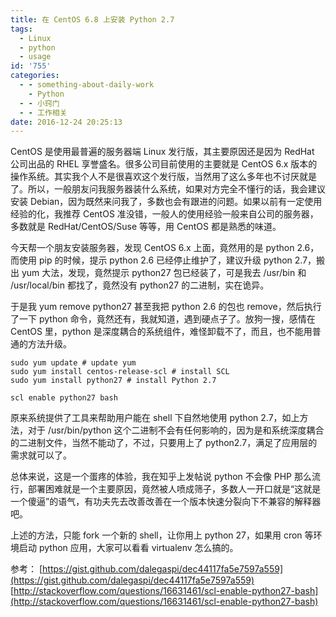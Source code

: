 ```yaml
---
title: 在 CentOS 6.8 上安装 Python 2.7
tags:
  - Linux
  - python
  - usage
id: '755'
categories:
  - - something-about-daily-work
    - Python
  - - 小窍门
  - - 工作相关
date: 2016-12-24 20:25:13
---
```


CentOS 是使用最普遍的服务器端 Linux 发行版，其主要原因还是因为 RedHat 公司出品的 RHEL 享誉盛名。很多公司目前使用的主要就是 CentOS 6.x 版本的操作系统。其实我个人不是很喜欢这个发行版，当然用了这么多年也不讨厌就是了。所以，一般朋友问我服务器装什么系统，如果对方完全不懂行的话，我会建议安装 Debian，因为既然来问我了，多数也会有跟进的问题。如果以前有一定使用经验的化，我推荐 CentOS 准没错，一般人的使用经验一般来自公司的服务器，多数就是 RedHat/CentOS/Suse 等等，用 CentOS 都是熟悉的味道。
<!-- more -->
今天帮一个朋友安装服务器，发现 CentOS 6.x 上面，竟然用的是 python 2.6，而使用 pip 的时候，提示 python 2.6 已经停止维护了，建议升级 python 2.7，搬出 yum 大法，发现，竟然提示 python27 包已经装了，可是我去 /usr/bin 和 /usr/local/bin 都找了，竟然没有 python27 的二进制，实在诡异。

于是我 yum remove python27 甚至我把 python 2.6 的包也 remove，然后执行了一下 python 命令，竟然还有，我就知道，遇到硬点子了。放狗一搜，感情在 CentOS 里，python 是深度耦合的系统组件，难怪卸载不了，而且，也不能用普通的方法升级。

```null
sudo yum update # update yum
sudo yum install centos-release-scl # install SCL 
sudo yum install python27 # install Python 2.7

scl enable python27 bash

```

原来系统提供了工具来帮助用户能在 shell 下自然地使用 python 2.7，如上方法，对于 /usr/bin/python 这个二进制不会有任何影响的，因为是和系统深度耦合的二进制文件，当然不能动了，不过，只要用上了 python2.7，满足了应用层的需求就可以了。

总体来说，这是一个蛋疼的体验，我在知乎上发帖说 python 不会像 PHP 那么流行，部署困难就是一个主要原因，竟然被人喷成筛子，多数人一开口就是“这就是一个傻逼”的语气，有功夫先去改善改善在一个版本快速分裂向下不兼容的解释器吧。

上述的方法，只能 fork 一个新的 shell，让你用上 python 27，如果用 cron 等环境启动 python 应用，大家可以看看 virtualenv 怎么搞的。

参考：
[https://gist.github.com/dalegaspi/dec44117fa5e7597a559](https://gist.github.com/dalegaspi/dec44117fa5e7597a559)
[http://stackoverflow.com/questions/16631461/scl-enable-python27-bash](http://stackoverflow.com/questions/16631461/scl-enable-python27-bash)